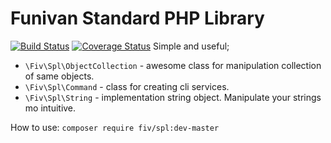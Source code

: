Funivan Standard PHP Library
=====

[![Build Status](https://travis-ci.org/funivan/spl.png?branch=master)](https://travis-ci.org/funivan/spl)
[![Coverage Status](https://coveralls.io/repos/funivan/spl/badge.png)](https://coveralls.io/r/funivan/spl)
Simple and useful;

* `\Fiv\Spl\ObjectCollection` - awesome class for manipulation collection of same objects.
* `\Fiv\Spl\Command` - class for creating cli services.
* `\Fiv\Spl\String`  - implementation string object. Manipulate your strings mo intuitive.


How to use:
`composer require fiv/spl:dev-master`